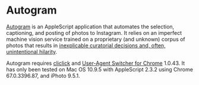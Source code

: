 # Autogram
[Autogram](https://jasoneppink.com/autogram) is an AppleScript application that automates the selection, captioning, and posting of photos to Instagram. It relies on an imperfect machine vision service trained on a proprietary (and unknown) corpus of photos that results in [inexplicable curatorial decisions and, often, unintentional hilarity](https://www.instagram.com/jasoneppink/).

Autogram requires [cliclick](https://www.bluem.net/en/projects/cliclick/) and [User-Agent Switcher for Chrome](https://chrome.google.com/webstore/detail/user-agent-switcher-for-c/djflhoibgkdhkhhcedjiklpkjnoahfmg?hl=en-US) 1.0.43. It has only been tested on Mac OS 10.9.5 with AppleScript 2.3.2 using Chrome 67.0.3396.87, and iPhoto 9.5.1.
